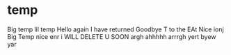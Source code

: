 # temp
Big temp
lil temp
Hello again I have returned
Goodbye
T to the EAt
Nice
ionj
Big Temp
nice enr
i WILL DELETE U SOON
argh
ahhhhh
arrrgh
yert
byew
yar
